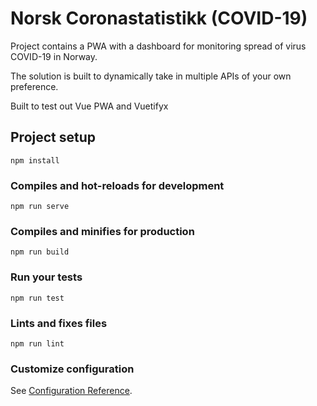 # Norsk Coronastatistikk (COVID-19)
Project contains a PWA with a dashboard for monitoring spread of virus COVID-19 in Norway.

The solution is built to dynamically take in multiple APIs of your own preference.

Built to test out Vue PWA and Vuetifyx

## Project setup
```
npm install
```

### Compiles and hot-reloads for development
```
npm run serve
```

### Compiles and minifies for production
```
npm run build
```

### Run your tests
```
npm run test
```

### Lints and fixes files
```
npm run lint
```

### Customize configuration
See [Configuration Reference](https://cli.vuejs.org/config/).
